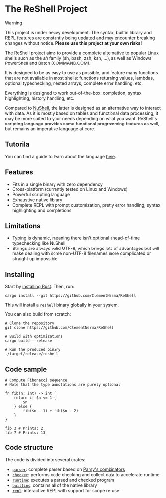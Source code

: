 # The ReShell Project

> [!WARNING]
> This project is under heavy development. The syntax, builtin library and REPL features are constantly being updated and may encounter breaking changes without notice. **Please use this project at your own risks!**

The ReShell project aims to provide a complete alternative to popular Linux shells such as the *sh* family (sh, bash, zsh, ksh, ...), as well as Windows' PowerShell and Batch (COMMAND.COM).

It is designed to be as easy to use as possible, and feature many functions that are not available in most shells: functions returning values, lambdas, optional typechecking, nested arrays, complete error handling, etc.

Everything is designed to work out-of-the-box: completion, syntax highlighting, history handling, etc.

Compared to [NuShell](https://www.nushell.sh/), the latter is designed as an alternative way to interact with data. As it is mostly based on tables and functional data processing, it may be more suited to your needs depending on what you want. ReShell's scripting language provides some functional programming features as well, but remains an imperative language at core.

## Tutorila

You can find a guide to learn about the language [here](docs/Tutorial.md).

## Features

* Fits in a single binary with zero dependency
* Cross-platform (currently tested on Linux and Windows)
* Powerful scripting language
* Exhaustive native library
* Complete REPL with prompt customization, pretty error handling, syntax highlighting and completions

## Limitations

* Typing is dynamic, meaning there isn't optional ahead-of-time typechecking like NuShell
* Strings are always valid UTF-8, which brings lots of advantages but will make dealing with some non-UTF-8 filenames more complicated or straight up impossible

## Installing

Start by [installing Rust](https://rustup.rs/). Then, run:

```shell
cargo install --git https://github.com/ClementNerma/ReShell
```

This will install a `reshell` binary globally in your system.

You can also build from scratch:

```shell
# Clone the repository
git clone https://github.com/ClementNerma/ReShell

# Build with optimizations
cargo build --release

# Run the produced binary
./target/release/reshell
```

## Code sample

```
# Compute Fibonacci sequence
# Note that the type annotations are purely optional

fn fib(n: int) -> int {
    return if $n <= 1 {
        $n
    } else {
        fib($n - 1) + fib($n - 2)
    }
}

fib 3 # Prints: 2
fib 7 # Prints: 13
```

## Code structure

The code is divided into several crates:

* [`parser`](crates/parser): complete parser based on [Parsy's combinators](https://github.com/ClementNerma/Parsy)
* [`checker`](crates/checker): performs code checking and collect data to accelerate runtime
* [`runtime`](crates/runtime): executes a parsed and checked program
* [`builtins`](crates/builtins): contains all of the native library
* [`repl`](crates/repl): interactive REPL with support for scope re-use
